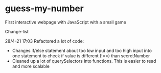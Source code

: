 # guess-my-number
First interactive webpage with JavaScript with a small game

Change-list

28/4-21 17:03
Refactored a lot of code:
* Changes if/else statement about too low input and too high input into one statement to check if value is different (!==) than secretNumber
* Cleaned up a lot of querySelectors into functions. This is easier to read and more scalable
